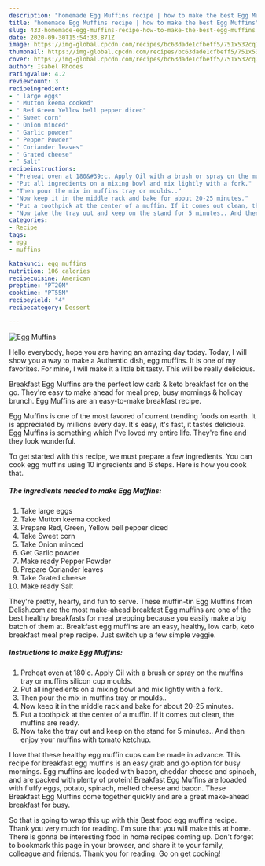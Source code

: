 ```yaml
---
description: "homemade Egg Muffins recipe | how to make the best Egg Muffins"
title: "homemade Egg Muffins recipe | how to make the best Egg Muffins"
slug: 433-homemade-egg-muffins-recipe-how-to-make-the-best-egg-muffins
date: 2020-09-30T15:54:33.871Z
image: https://img-global.cpcdn.com/recipes/bc63dade1cfbeff5/751x532cq70/egg-muffins-recipe-main-photo.jpg
thumbnail: https://img-global.cpcdn.com/recipes/bc63dade1cfbeff5/751x532cq70/egg-muffins-recipe-main-photo.jpg
cover: https://img-global.cpcdn.com/recipes/bc63dade1cfbeff5/751x532cq70/egg-muffins-recipe-main-photo.jpg
author: Isabel Rhodes
ratingvalue: 4.2
reviewcount: 3
recipeingredient:
- " large eggs"
- " Mutton keema cooked"
- " Red Green Yellow bell pepper diced"
- " Sweet corn"
- " Onion minced"
- " Garlic powder"
- " Pepper Powder"
- " Coriander leaves"
- " Grated cheese"
- " Salt"
recipeinstructions:
- "Preheat oven at 180&#39;c. Apply Oil with a brush or spray on the muffins tray or muffins silicon cup moulds."
- "Put all ingredients on a mixing bowl and mix lightly with a fork."
- "Then pour the mix in muffins tray or moulds.."
- "Now keep it in the middle rack and bake for about 20-25 minutes."
- "Put a toothpick at the center of a muffin. If it comes out clean, the muffins are ready."
- "Now take the tray out and keep on the stand for 5 minutes.. And then enjoy your muffins with tomato ketchup."
categories:
- Recipe
tags:
- egg
- muffins

katakunci: egg muffins 
nutrition: 106 calories
recipecuisine: American
preptime: "PT20M"
cooktime: "PT55M"
recipeyield: "4"
recipecategory: Dessert

---
```



![Egg Muffins](https://img-global.cpcdn.com/recipes/bc63dade1cfbeff5/751x532cq70/egg-muffins-recipe-main-photo.jpg)

Hello everybody, hope you are having an amazing day today. Today, I will show you a way to make a Authentic dish, egg muffins. It is one of my favorites. For mine, I will make it a little bit tasty. This will be really delicious.

Breakfast Egg Muffins are the perfect low carb &amp; keto breakfast for on the go. They&#39;re easy to make ahead for meal prep, busy mornings &amp; holiday brunch. Egg Muffins are an easy-to-make breakfast recipe.

Egg Muffins is one of the most favored of current trending foods on earth. It is appreciated by millions every day. It's easy, it's fast, it tastes delicious. Egg Muffins is something which I've loved my entire life. They're fine and they look wonderful.


To get started with this recipe, we must prepare a few ingredients. You can cook egg muffins using 10 ingredients and 6 steps. Here is how you cook that.

<!--inarticleads1-->

##### The ingredients needed to make Egg Muffins:

1. Take  large eggs
1. Take  Mutton keema cooked
1. Prepare  Red, Green, Yellow bell pepper diced
1. Take  Sweet corn
1. Take  Onion minced
1. Get  Garlic powder
1. Make ready  Pepper Powder
1. Prepare  Coriander leaves
1. Take  Grated cheese
1. Make ready  Salt


They&#39;re pretty, hearty, and fun to serve. These muffin-tin Egg Muffins from Delish.com are the most make-ahead breakfast Egg muffins are one of the best healthy breakfasts for meal prepping because you easily make a big batch of them at. Breakfast egg muffins are an easy, healthy, low carb, keto breakfast meal prep recipe. Just switch up a few simple veggie. 

<!--inarticleads2-->

##### Instructions to make Egg Muffins:

1. Preheat oven at 180&#39;c. Apply Oil with a brush or spray on the muffins tray or muffins silicon cup moulds.
1. Put all ingredients on a mixing bowl and mix lightly with a fork.
1. Then pour the mix in muffins tray or moulds..
1. Now keep it in the middle rack and bake for about 20-25 minutes.
1. Put a toothpick at the center of a muffin. If it comes out clean, the muffins are ready.
1. Now take the tray out and keep on the stand for 5 minutes.. And then enjoy your muffins with tomato ketchup.


I love that these healthy egg muffin cups can be made in advance. This recipe for breakfast egg muffins is an easy grab and go option for busy mornings. Egg muffins are loaded with bacon, cheddar cheese and spinach, and are packed with plenty of protein! Breakfast Egg Muffins are looaded with fluffy eggs, potato, spinach, melted cheese and bacon. These Breakfast Egg Muffins come together quickly and are a great make-ahead breakfast for busy. 

So that is going to wrap this up with this Best food egg muffins recipe. Thank you very much for reading. I'm sure that you will make this at home. There is gonna be interesting food in home recipes coming up. Don't forget to bookmark this page in your browser, and share it to your family, colleague and friends. Thank you for reading. Go on get cooking!
